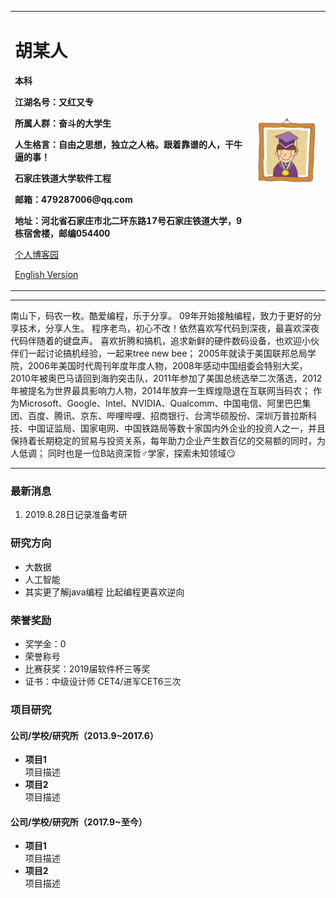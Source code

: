 <div>
<table border="0">
  <tr>
    <td width="75%">
      <h1>胡某人</h1>
      <p><b>本科</b></p>
      <p><b>江湖名号：又红又专</b></p>
      <p><b>所属人群：奋斗的大学生</b></p>
      <p><b>人生格言：自由之思想，独立之人格。跟着靠谱的人，干牛逼的事！</b></p>
      <p><b>石家庄铁道大学软件工程</b></p>
      <p><b>邮箱：479287006@qq.com</b></p>
      <p><b>地址：河北省石家庄市北二环东路17号石家庄铁道大学，9栋宿舍楼，邮编054400</b></p>
       <p><a href="https://www.cnblogs.com/xuexidememeda/">个人博客园</a></p>
      <p><a href="/index-en.html">English Version</a></p>
    </td>
    <td width="25%">
      <img src="/zhengjianzhao.jpg" width="100%">
    </td>
  </tr>
</table>
</div>

---

南山下，码农一枚。酷爱编程，乐于分享。
09年开始接触编程，致力于更好的分享技术，分享人生。
程序老鸟，初心不改！依然喜欢写代码到深夜，最喜欢深夜代码伴随着的键盘声。
喜欢折腾和搞机，追求新鲜的硬件数码设备，也欢迎小伙伴们一起讨论搞机经验，一起来tree new bee；
2005年就读于美国联邦总局学院，2006年美国时代周刊年度年度人物，2008年感动中国组委会特别大奖，2010年被奥巴马请回到海豹突击队，2011年参加了美国总统选举二次落选，2012年被提名为世界最具影响力人物，2014年放弃一生辉煌隐退在互联网当码农；
作为Microsoft、Google、Intel、NVIDIA、Qualcomm、中国电信、阿里巴巴集团、百度、腾讯、京东、哔哩哔哩、招商银行、台湾华硕股份、深圳万普拉斯科技、中国证监局、国家电网、中国铁路局等数十家国内外企业的投资人之一，并且保持着长期稳定的贸易与投资关系，每年助力企业产生数百亿的交易额的同时，为人低调；
同时也是一位B站资深哲♂学家，探索未知领域😏

---

### 最新消息
1. 2019.8.28日记录准备考研

### 研究方向
- 大数据
- 人工智能
- 其实更了解java编程 比起编程更喜欢逆向

### 荣誉奖励
- 奖学金：0
- 荣誉称号
- 比赛获奖：2019届软件杯三等奖
- 证书：中级设计师 CET4/进军CET6三次

### 项目研究
#### 公司/学校/研究所（2013.9~2017.6）
- **项目1**  
项目描述
- **项目2**  
项目描述

#### 公司/学校/研究所（2017.9~至今）
- **项目1**  
项目描述
- **项目2**  
项目描述
